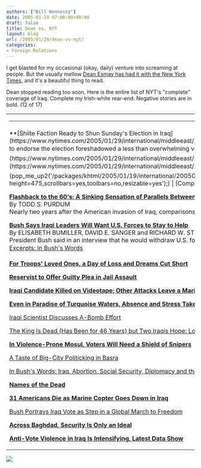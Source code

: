 ```yaml
---
authors: ["Bill Hennessy"]
date: 2005-01-29 07:06:00+00:00
draft: false
title: Dean vs. NYT
layout: blog
url: /2005/01/29/dean-vs-nyt/
categories:
- Foreign Relations
---
```


I get blasted for my occasional (okay, daily) venture into screaming at people. But the usually mellow [Dean Esmay has had it with the New York Times,](https://www.deanesmay.com/posts/1106982199.shtml) and it's a beautiful thing to read.




Dean stopped reading too soon. Here is the entire list of NYT's "complete" coverage of Iraq. Complete my Irish-white rear-end. Negative stories are in bold. (12 of 17)





<table >

<tr >

<td >


* * *



</td></tr>
<tr >

<td >   
**[Shiite Faction Ready to Shun Sunday's Election in Iraq](https://www.nytimes.com/2005/01/29/international/middleeast/29iraq.html)**  
By DEXTER FILKINS  
A radical cleric's refusal to endorse the election foreshadowed a less than overwhelming voter turnout in Iraq.  
 [A Dry Run in Basra](https://www.nytimes.com/2005/01/29/international/middleeast/29basra.html) | [Campaign Tactics](https://www.nytimes.com/2005/01/29/international/middleeast/29campaign.html)  
 **[Interactive: Iraq Election](pop_me_up2('/packages/khtml/2005/01/19/international/20050119_iraq_ELECTIONS_GRAPHIC.html','600_475','width=600, height=475,scrollbars=yes,toolbars=no,resizable=yes');) | [Complete Coverage](https://www.nytimes.com/iraq)**  
  
**[Flashback to the 60's: A Sinking Sensation of Parallels Between Iraq and Vietnam](https://www.nytimes.com/2005/01/29/politics/29viet.html)**  
By TODD S. PURDUM  
Nearly two years after the American invasion of Iraq, comparisons to the conflict in Vietnam are bubbling to the fore.  
  
**[Bush Says Iraqi Leaders Will Want U.S. Forces to Stay to Help](https://www.nytimes.com/2005/01/28/politics/28prexy.html)**  
By ELISABETH BUMILLER, DAVID E. SANGER and RICHARD W. STEVENSON  
President Bush said in an interview that he would withdraw U.S. forces from Iraq if the new government asked him to do so.  
 [Excerpts: In Bush's Words](https://www.nytimes.com/2005/01/28/politics/28ptext.html)  
  
[**For Troops' Loved Ones, a Day of Loss and Dreams Cut Short**](https://www.nytimes.com/2005/01/28/national/28grief.html)  
  
[**Reservist to Offer Guilty Plea in Jail Assault**](https://www.nytimes.com/2005/01/28/international/middleeast/28abuse.html)  
  
[**Iraqi Candidate Killed on Videotape; Other Attacks Leave a Marine and Several Iraqis Dead**](https://www.nytimes.com/2005/01/28/international/middleeast/28iraq.html)  
  
[**Even in Paradise of Turquoise Waters, Absence and Stress Take Their Toll**](https://www.nytimes.com/2005/01/28/national/28marines.html)  
  
[Iraqi Scientist Discusses A-Bomb Effort](https://www.nytimes.com/2005/01/28/international/middleeast/28scientist.html)  
  
[The King Is Dead (Has Been for 46 Years) but Two Iraqis Hope: Long Live the King!](https://www.nytimes.com/2005/01/28/international/middleeast/28king.html)  
  
[**In Violence-Prone Mosul, Voters Will Need a Shield of Snipers**](https://www.nytimes.com/2005/01/28/international/middleeast/28mosul.html)  
  
[A Taste of Big-City Politicking in Basra](https://www.nytimes.com/2005/01/28/international/middleeast/28basra.html)  
  
[In Bush's Words: Iraq, Abortion, Social Security, Diplomacy and the Presidency](https://www.nytimes.com/2005/01/28/politics/28ptext.html)  
  
[**Names of the Dead**](https://www.nytimes.com/2005/01/28/national/28list.html)  
  
[**31 Americans Die as Marine Copter Goes Down in Iraq**](https://www.nytimes.com/2005/01/27/international/middleeast/27iraq.html)  
  
[Bush Portrays Iraq Vote as Step in a Global March to Freedom](https://www.nytimes.com/2005/01/27/politics/27prexy.html)  
  
[**Across Baghdad, Security Is Only an Ideal**](https://www.nytimes.com/2005/01/27/international/middleeast/27baghdad.html)  
  
[**Anti-Vote Violence in Iraq Is Intensifying, Latest Data Show**](https://www.nytimes.com/2005/01/27/international/middleeast/27election.html)  

</td></tr></table>

![](https://blog.billhennessy.com/aggbug.aspx?PostID=963)

